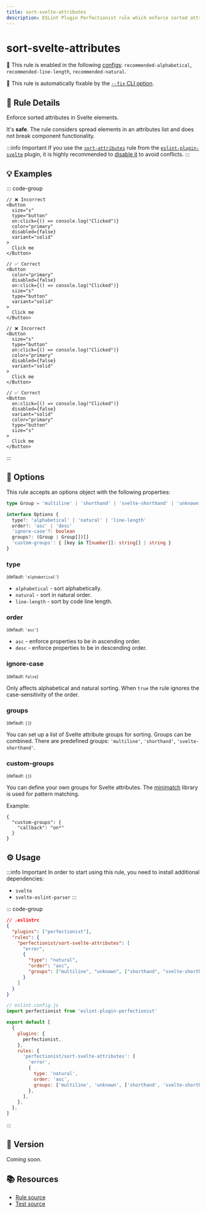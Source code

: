 ```yaml
---
title: sort-svelte-attributes
description: ESLint Plugin Perfectionist rule which enforce sorted attributes in Svelte elements
---
```


# sort-svelte-attributes

💼 This rule is enabled in the following [configs](/configs/): `recommended-alphabetical`, `recommended-line-length`, `recommended-natural`.

🔧 This rule is automatically fixable by the [`--fix` CLI option](https://eslint.org/docs/latest/user-guide/command-line-interface#--fix).

<!-- end auto-generated rule header -->

## 📖 Rule Details

Enforce sorted attributes in Svelte elements.

It's **safe**. The rule considers spread elements in an attributes list and does not break component functionality.

:::info Important
If you use the [`sort-attributes`](https://sveltejs.github.io/eslint-plugin-svelte/rules/sort-attributes/) rule from the [`eslint-plugin-svelte`](https://sveltejs.github.io/eslint-plugin-svelte) plugin, it is highly recommended to [disable it](https://eslint.org/docs/latest/use/configure/rules#using-configuration-files-1) to avoid conflicts.
:::

## 💡 Examples

::: code-group

<!-- prettier-ignore -->
```svelte [Alphabetical and Natural Sorting]
// ❌ Incorrect
<Button
  size="s"
  type="button"
  on:click={() => console.log("Clicked")}
  color="primary"
  disabled={false}
  variant="solid"
>
  Click me
</Button>

// ✅ Correct
<Button
  color="primary"
  disabled={false}
  on:click={() => console.log("Clicked")}
  size="s"
  type="button"
  variant="solid"
>
  Click me
</Button>
```

```svelte [Sorting by Line Length]
// ❌ Incorrect
<Button
  size="s"
  type="button"
  on:click={() => console.log("Clicked")}
  color="primary"
  disabled={false}
  variant="solid"
>
  Click me
</Button>

// ✅ Correct
<Button
  on:click={() => console.log("Clicked")}
  disabled={false}
  variant="solid"
  color="primary"
  type="button"
  size="s"
>
  Click me
</Button>
```

:::

## 🔧 Options

This rule accepts an options object with the following properties:

```ts
type Group = 'multiline' | 'shorthand' | 'svelte-shorthand' | 'unknown'

interface Options {
  type?: 'alphabetical' | 'natural' | 'line-length'
  order?: 'asc' | 'desc'
  'ignore-case'?: boolean
  groups?: (Group | Group[])[]
  'custom-groups': { [key in T[number]]: string[] | string }
}
```

### type

<sub>(default: `'alphabetical'`)</sub>

- `alphabetical` - sort alphabetically.
- `natural` - sort in natural order.
- `line-length` - sort by code line length.

### order

<sub>(default: `'asc'`)</sub>

- `asc` - enforce properties to be in ascending order.
- `desc` - enforce properties to be in descending order.

### ignore-case

<sub>(default: `false`)</sub>

Only affects alphabetical and natural sorting. When `true` the rule ignores the case-sensitivity of the order.

### groups

<sub>(default: `[]`)</sub>

You can set up a list of Svelte attribute groups for sorting. Groups can be combined. There are predefined groups: `'multiline'`, `'shorthand'`, `'svelte-shorthand'`.

### custom-groups

<sub>(default: `{}`)</sub>

You can define your own groups for Svelte attributes. The [minimatch](https://github.com/isaacs/minimatch) library is used for pattern matching.

Example:

```
{
  "custom-groups": {
    "callback": "on*"
  }
}
```

## ⚙️ Usage

:::info Important
In order to start using this rule, you need to install additional dependencies:

- `svelte`
- `svelte-eslint-parser`
  :::

::: code-group

```json [Legacy Config]
// .eslintrc
{
  "plugins": ["perfectionist"],
  "rules": {
    "perfectionist/sort-svelte-attributes": [
      "error",
      {
        "type": "natural",
        "order": "asc",
        "groups": ["multiline", "unknown", ["shorthand", "svelte-shorthand"]]
      }
    ]
  }
}
```

```js [Flat Config]
// eslint.config.js
import perfectionist from 'eslint-plugin-perfectionist'

export default [
  {
    plugins: {
      perfectionist,
    },
    rules: {
      'perfectionist/sort-svelte-attributes': [
        'error',
        {
          type: 'natural',
          order: 'asc',
          groups: ['multiline', 'unknown', ['shorthand', 'svelte-shorthand']],
        },
      ],
    },
  },
]
```

:::

## 🚀 Version

Coming soon.

## 📚 Resources

- [Rule source](https://github.com/azat-io/eslint-plugin-perfectionist/blob/main/rules/sort-svelte-attributes.ts)
- [Test source](https://github.com/azat-io/eslint-plugin-perfectionist/blob/main/test/sort-svelte-attributes.test.ts)
